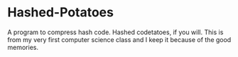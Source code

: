 # Hashed-Potatoes
A program to compress hash code. Hashed codetatoes, if you will. This is from my very first computer science class and I keep it because of the good memories. 
